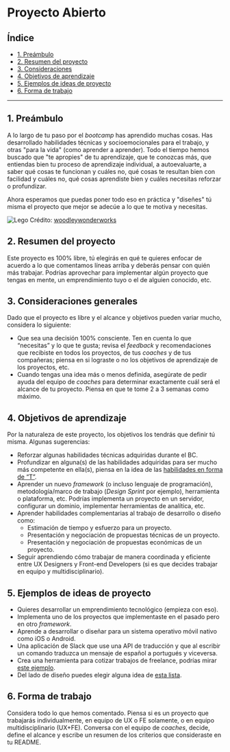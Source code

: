 # Proyecto Abierto

## Índice

- [1. Preámbulo](#1-preambulo)
- [2. Resumen del proyecto](#2-resumen-del-proyecto)
- [3. Consideraciones](#3-consideraciones-generales)
- [4. Objetivos de aprendizaje](#4-objetivos-de-aprendizaje)
- [5. Ejemplos de ideas de proyecto](#5-ejemplos-de-ideas-de-proyecto)
- [6. Forma de trabajo](#6-forma-de-trabajo)

---

## 1. Preámbulo

A lo largo de tu paso por el _bootcamp_ has aprendido muchas cosas. Has
desarrollado habilidades técnicas y socioemocionales para el trabajo, y otras
"para la vida" (como aprender a aprender). Todo el tiempo hemos buscado que "te
apropies" de tu aprendizaje, que te conozcas más, que entiendas bien tu proceso
de aprendizaje individual, a autoevaluarte, a saber qué cosas te funcionan y
cuáles no, qué cosas te resultan bien con facilidad y cuáles no, qué cosas
aprendiste bien y cuáles necesitas reforzar o profundizar.

Ahora esperamos que puedas poner todo eso en práctica y "diseñes" tú misma el
proyecto que mejor se adecúe a lo que te motiva y necesitas.

![Lego](https://live.staticflickr.com/2108/2472230611_e59c286108_h.jpg)
Crédito: [woodleywonderworks](https://www.flickr.com/photos/wwworks/2472230611/in/photolist-4LsQ2H-rGkwnS-Kf7AzS-4Lx3WJ-8ZwnR1-pHSbu-Kf7Bd5-a3ngbG-29NU47D-86tWQ3-aihcjA-naP1D8-2hbMECL-oaoiS4-2biZ3s-oS52xG-2b9qkpw-4uQ5oT-fA4fPg-aihcmA-aihchd-Kf7yw3-aBeEat-aihcq5-aihco3-aihcsj-ebEMbb-dgbCY6-6TkVB2-7r5Hbi-9bcVBQ-bxbjA5-bdf1L6-4fiwA7-rpJujx-niiXZD-7jvKd7-PB3KH3-4Kumjr-7J6HQf-Qd3ewF-8zDHoq-rpC2bN-LiR9Xf-tUBkH-fHA82y-6wGs7X-SdLzff-5aymcB-m4kDzY)

## 2. Resumen del proyecto

Este proyecto es 100% libre, tú elegirás en qué te quieres enfocar de acuerdo a
lo que comentamos líneas arriba y deberás pensar con quién más trabajar. Podrías
aprovechar para implementar algún proyecto que tengas en mente, un
emprendimiento tuyo o el de alguien conocido, etc.

## 3. Consideraciones generales

Dado que el proyecto es libre y el alcance y objetivos pueden variar mucho,
considera lo siguiente:

- Que sea una decisión 100% consciente. Ten en cuenta lo que “necesitas” y lo
  que te gusta; revisa el _feedback_ y recomendaciones que recibiste en todos
  los proyectos, de tus _coaches_ y de tus compañeras; piensa en si lograste o
  no los objetivos de aprendizaje de los proyectos, etc.
- Cuando tengas una idea más o menos definida, asegúrate de pedir ayuda del
  equipo de _coaches_ para determinar exactamente cuál será el alcance de tu
  proyecto. Piensa en que te tome 2 a 3 semanas como máximo.

## 4. Objetivos de aprendizaje

Por la naturaleza de este proyecto, los objetivos los tendrás que definir tú
misma. Algunas sugerencias:

- Reforzar algunas habilidades técnicas adquiridas durante el BC.
- Profundizar en alguna(s) de las habilidades adquiridas para ser mucho más
  competente en ella(s), piensa en la idea de las [habilidades en forma de “T”](https://www.google.com/search?q=habilidades+en+forma+de+t).
- Aprender un nuevo _framework_ (o incluso lenguaje de programación),
  metodología/marco de trabajo (_Design Sprint_ por ejemplo), herramienta o
  plataforma, etc. Podrías implementa un proyecto en un servidor, configurar un
  dominio, implementar herramientas de analítica, etc.
- Aprender habilidades complementarias al trabajo de desarrollo o diseño como:
  * Estimación de tiempo y esfuerzo para un proyecto.
  * Presentación y negociación de propuestas técnicas de un proyecto.
  * Presentación y negociación de propuestas económicas de un proyecto.
- Seguir aprendiendo cómo trabajar de manera coordinada y eficiente entre UX
  Designers  y Front-end Developers (si es que decides trabajar en equipo y
  multidisciplinario).

## 5. Ejemplos de ideas de proyecto

- Quieres desarrollar un emprendimiento tecnológico (empieza con eso).
- Implementa uno de los proyectos que implementaste en el pasado pero en otro
  _framework_.
- Aprende a desarrollar o diseñar para un sistema operativo móvil nativo como
  iOS o Android.
- Una aplicación de Slack que use una API de traducción y que al escribir un
  comando traduzca un mensaje de español a portugués y viceversa.
- Crea una herramienta para cotizar trabajos de freelance, podrías mirar
  [este ejemplo](https://uxrecipe.github.io/).
- Del lado de diseño puedes elegir alguna idea de [esta lista](https://docs.google.com/document/d/1kx5FWjBnSWzwkv8ZDQzFPSFfDtaiEl270YipSFeYEjk/edit#heading=h.xkxg6jk8wx8d).

## 6. Forma de trabajo

Considera todo lo que hemos comentado. Piensa si es un proyecto que trabajarás
individualmente, en equipo de UX o FE solamente, o en equipo multidisciplinario
(UX+FE). Conversa con el equipo de _coaches_, decide, define el alcance y
escribe un resumen de los criterios que consideraste en tu README.

